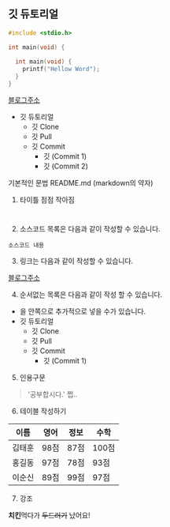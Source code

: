 ## 깃 듀토리얼

```c
#include <stdio.h>

int main(void) {
  
  int main(void) {
    printf("Hellow Word");
  }
}

```
[블로그주소](https://www.naver.com)

* 깃 듀토리얼
  * 깃 Clone
  * 깃 Pull
  * 깃 Commit
    * 깃 (Commit 1)
    * 깃 (Commit 2)

기본적인 문법
README.md (markdown의 약자)

1. 타이틀 
점점 작아짐 
# 
##
###
####
#####


2. 소스코드 목록은 다음과 같이 작성할 수 있습니다.
``` 다음에 사용할 언어
소스코드 내용
```

3. 링크는 다음과 같이 작성할 수 있습니다.

[블로그주소](https://www.naver.com)

4. 순서없는 목록은 다음과 같이 작성 할 수 있습니다.
* 을 안쪽으로 추가적으로 넣을 수가 있습니다.
* 깃 듀토리얼
  * 깃 Clone
  * 깃 Pull
  * 깃 Commit
    * 깃 (Commit 1)

5. 인용구문
> '공부합시다.' 쩝..

6. 테이블 작성하기

이름|영어|정보|수학
---|---|---|---|
김태훈|98점|87점|100점|
홍길동|97점|78점|93점|
이순신|89점|99점|97점|

 7. 강조 
 
 **치킨**먹다가 ~~두드러기~~ 났어요!

